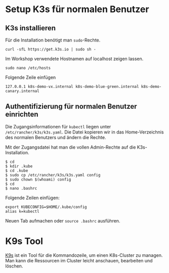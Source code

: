 # Setup K3s für normalen Benutzer

## K3s installieren

Für die Installation benötigt man `sudo`-Rechte.
```shell
curl -sfL https://get.k3s.io | sudo sh -
```

Im Workshop verwendete Hostnamen auf localhost zeigen lassen.
```shell
sudo nano /etc/hosts
```
Folgende Zeile einfügen
```shell
127.0.0.1 k8s-demo-vx.internal k8s-demo-blue-green.internal k8s-demo-canary.internal
```
## Authentifizierung für normalen Benutzer einrichten

Die Zugangsinformationen für `kubectl` liegen unter `/etc/rancher/k3s/k3s.yaml`. Die Datei kopieren wir in das Home-Verzeichnis des normalen Benutzers und ändern die Rechte.

Mit der Zugangsdatei hat man die vollen Admin-Rechte auf die K3s-Installation.

```shell
$ cd
$ kdir .kube
$ cd .kube
$ sudo cp /etc/rancher/k3s/k3s.yaml config
$ sudo chown $(whoami) config
$ cd
$ nano .bashrc
```
Folgende Zeilen einfügen:
```shell
export KUBECONFIG=$HOME/.kube/config
alias k=kubectl
```

Neuen Tab aufmachen oder `source .bashrc` ausführen.

# K9s Tool
[K9s](https://github.com/derailed/k9s) ist ein Tool für die Kommandozeile, um einen K8s-Cluster zu managen. Man kann die Ressourcen im Cluster leicht anschauen, bearbeiten und löschen.
